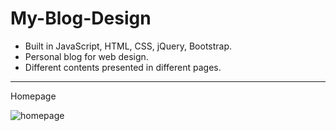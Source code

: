 # My-Blog-Design

- Built in JavaScript, HTML, CSS, jQuery, Bootstrap.
- Personal blog for web design.
- Different contents presented in different pages.
---

Homepage

![homepage](../master/img/Homepage.jpg)
